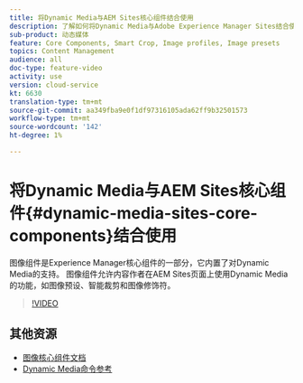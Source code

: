 ```yaml
---
title: 将Dynamic Media与AEM Sites核心组件结合使用
description: 了解如何将Dynamic Media与Adobe Experience Manager Sites结合使用。 图像组件是Experience Manager核心组件的一部分，它内置了对Dynamic Media的支持。 图像组件允许内容作者在AEM Sites页面上使用Dynamic Media的功能，如图像预设、智能裁剪和图像修饰符。
sub-product: 动态媒体
feature: Core Components, Smart Crop, Image profiles, Image presets
topics: Content Management
audience: all
doc-type: feature-video
activity: use
version: cloud-service
kt: 6630
translation-type: tm+mt
source-git-commit: aa349fba9e0f1df97316105ada62ff9b32501573
workflow-type: tm+mt
source-wordcount: '142'
ht-degree: 1%

---
```



# 将Dynamic Media与AEM Sites核心组件{#dynamic-media-sites-core-components}结合使用

图像组件是Experience Manager核心组件的一部分，它内置了对Dynamic Media的支持。 图像组件允许内容作者在AEM Sites页面上使用Dynamic Media的功能，如图像预设、智能裁剪和图像修饰符。

>[!VIDEO](https://video.tv.adobe.com/v/329331/?quality=12&learn=on)

## 其他资源

* [图像核心组件文档](https://experienceleague.adobe.com/docs/experience-manager-core-components/using/components/image.html?lang=en#dynamic-media)
* [Dynamic Media命令参考](https://experienceleague.adobe.com/docs/dynamic-media-developer-resources/image-serving-api/image-serving-api/http-protocol-reference/command-reference/c-command-reference.html?lang=en#image-serving-api)
